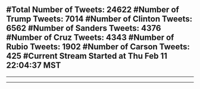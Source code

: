 #Total Number of Tweets: 24622 
#Number of Trump Tweets: 7014
#Number of Clinton Tweets: 6562
#Number of Sanders Tweets: 4376
#Number of Cruz Tweets: 4343
#Number of Rubio Tweets: 1902
#Number of Carson Tweets: 425
#Current Stream Started at Thu Feb 11 22:04:37 MST
---
---
---
